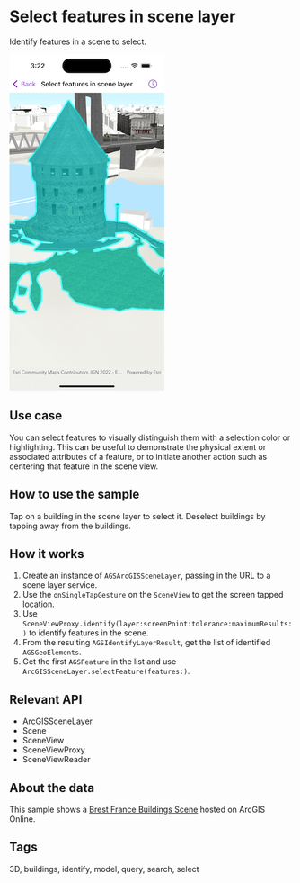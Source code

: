 # Select features in scene layer

Identify features in a scene to select.

![Screenshot of Select features in scene layer sample](select-features-in-scene-layer.png)

## Use case

You can select features to visually distinguish them with a selection color or highlighting. This can be useful to demonstrate the physical extent or
associated attributes of a feature, or to initiate another action such as centering that feature in the scene view.

## How to use the sample

Tap on a building in the scene layer to select it. Deselect buildings by tapping away from the buildings.

## How it works

1. Create an instance of `AGSArcGISSceneLayer`, passing in the URL to a scene layer service.
2. Use the `onSingleTapGesture` on the `SceneView` to get the screen tapped location.
3. Use `SceneViewProxy.identify(layer:screenPoint:tolerance:maximumResults:)` to identify features in the scene.
4. From the resulting `AGSIdentifyLayerResult`, get the list of identified `AGSGeoElements`.
5. Get the first `AGSFeature` in the list and use `ArcGISSceneLayer.selectFeature(features:)`.

## Relevant API

* ArcGISSceneLayer
* Scene
* SceneView
* SceneViewProxy
* SceneViewReader

## About the data

This sample shows a [Brest France Buildings Scene](https://www.arcgis.com/home/item.html?id=1c00d02465394b6ebaeffe8eb9739cd1) hosted on ArcGIS Online.

## Tags

3D, buildings, identify, model, query, search, select
